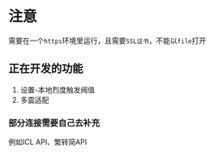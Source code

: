 # 注意
需要在一个`https`环境里运行，且需要`SSL证书`，不能以`file`打开

## 正在开发的功能
1. 设置-本地烈度触发阀值
2. 多震适配

### 部分连接需要自己去补充
例如ICL API、繁转简API
